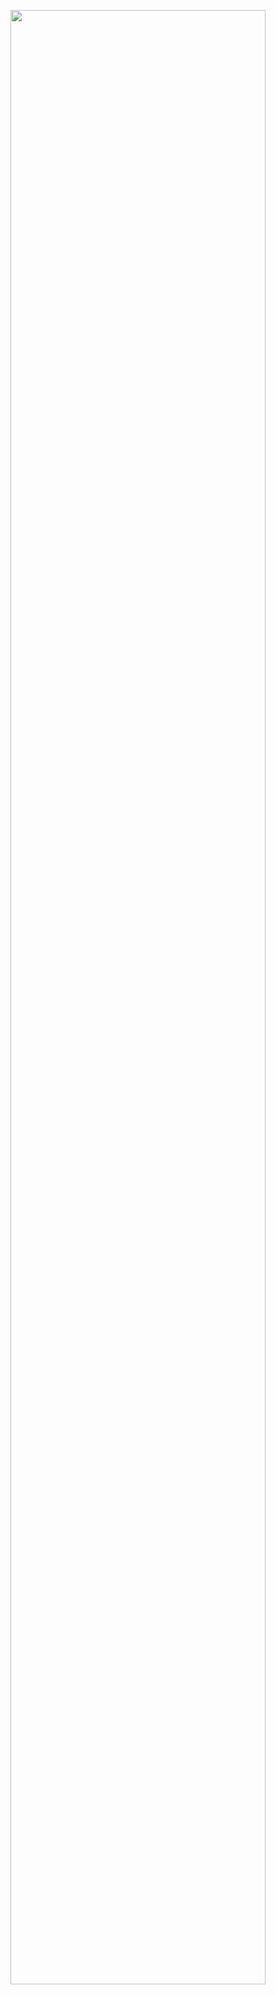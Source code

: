 <p align="center">
  <img src="https://github.com/user-attachments/assets/7db3c4c3-e9ce-4cb6-b2ec-9b2c17bff7e4" width="90%" />
</p>
